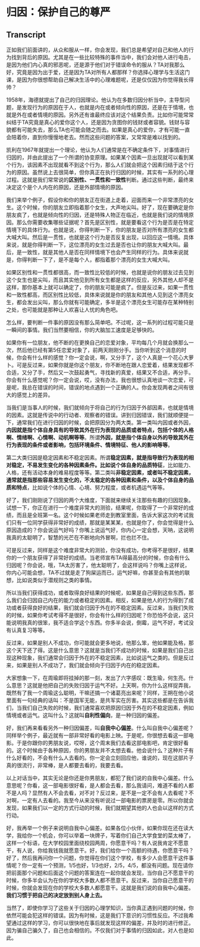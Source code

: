 # 归因：保护自己的尊严

## Transcript

正如我们前面讲的，从众和服从一样，你会发现，我们总是希望对自己和他人的行为找到背后的原因。尤其是在一些比较特殊的事件当中，我们会对他人进行电击，是因为他们内心真的邪恶呢，还是源于他们对于错误命令的服从？TA对我那么好，究竟是因为出于爱，还是因为TA对所有人都那样？你选择心理学与生活这门课，是因为你很想帮助自己解决生活中的心理难题呢，还是仅仅因为你觉得我长得帅？

1958年，海德就提出了自己的归因理论。他认为在多数归因分析当中，主导型问题，是发现行为的原因在于人，也就是内在或者倾向性的原因，还是在于情境，也就是外在或者情境的原因。另外还有谁最终应该对这个结果负责。比如你可能常常纠结于TA究竟是真心的爱你这个人，还是因为贪图你的钱财或者容貌。钱财与容貌都有可能失去，那么TA也可能会随之而去。如果是真心的爱你，才有可能一直会陪着你，直到你慢慢地老去。然而这些问题的答案，又常常是难以找到的。

凯利在1967年就提出一个理论，他认为人们通常是在不确定条件下，对事情进行归因的，并由此提出了一个所谓的协变原理。如果某个因素一旦出现就可以看到某个行为，该因素不出现就看不到这个行为，那么人们就会把这个因素归结于这个行为的原因。虽然说上去很简单，但你真正在执行归因的时候，其实有一系列的心理过程。这就是我们常常说的**区别性、一贯性和一致性**判断。通过这些判断，最终来决定这个是个人内在的原因，还是外部情境的原因。

我们来举个例子，假设你和你的朋友正在街道上走着，迎面而来一个非常漂亮的女生。这个时候，你的朋友立即指着那个女生，大声地尖叫。好了，现在要确定是你朋友疯了，也就是倾向性的归因，还是特殊人物正在临近，也就是我们说的情境原因。那么你需要收集哪些证据呢？首先是区别性，就是要看这个行为是否是在特定情境下的具体行为。也就是说，你得判断一下，你的朋友是否对所有漂亮的女生都大喊大叫。然后是一贯性，也就是这个行为是否反复出现，以回应这一情境。具体来说，就是你得判断一下，这位漂亮的女生过去是否也让你的朋友大喊大叫。最后，是一致性，就是其他人是否在同样情境下也会产生同样的行为。具体来说就是，你得判断一下了，是不是每个人，都指着那个漂亮的女生大喊大叫。

如果区别性和一贯性都很高，而一致性比较低的时候，也就是说你的朋友过去见到这个女生也是尖叫，而且其实他见到所有女生都是这样的反应，另外其他人却不是这样，那你基本上就可以确定了，你的朋友可能是疯了。但是反过来，如果一贯性和一致性都高，而区别性比较低，具体来说就是你的朋友和其他人见到这个漂亮女生，都会发出尖叫，那么你就有可能确定，多半是这个漂亮女生可能存在某种特别之处，也可能就是那种让人欢喜让人忧的角色吧。

怎么样，要判断一件事的原因没有那么简单吧。不过呢，这一系列的过程可能只是一瞬间的事情。我们当然要相信，你的大脑加工速度是足够快的。

如果你有一位朋友，他不断的在更换自己的恋爱对象，平均每几个月就会换那么一次，然后他已经有第5任恋爱对象了，前两天刚刚分手。当你听到这个消息的时候，你会有什么样的感觉？你一定会说，啊，又分手了，这个人真是一个花心大萝卜。可是反过来，如果你就是你这个朋友，你不断地在跟人恋爱着，结果发现都不合适，又分了手，然后又一次鼓起勇气，寻找新的真爱，结果又不合适，再分手。你会有什么感觉呢？你一定会说，哎，没有办法，我也很想认真地谈一次恋爱，可是呢，我总在错误的时间，错误的地点遇到一个正确的人。你会发现两者之间有很大的感觉上的差异。

当我们是当事人的时候，我们就倾向于将自己的行为归因于外部因素，也就是情境的因素。这就是传说中的行动者、观察者的错误。讲到归因错误，我们就顺便提一下，通常我们在进行归因的时候，会把原因分为两大类。第一类叫内因或者外因，**内因就是指个体自身具有的导致其外在行为表现的品质或者特点，包括个体的人格啊、情绪啊、心情啊、动机啊等等**。所谓**外因，就是指个体自身以外的导致其外在行为表现的条件或者影响，包括环境条件、情境特征、他人的影响等等**。

第二大类归因是稳定因素和不稳定因素。所谓**稳定因素，就是指导致行为表现的相对稳定，不易发生变化的各种因素条件。比如说个体自身的品质特征**，比如能力、人格，还有活动本身的难易程度等等。第二类叫**非稳定因素，或者叫不稳定因素，通常就是指那些容易发生变化的，不太稳定的各种因素和条件，以及个体自身的品质和特点**，比如说个体的心情、心境、努力程度，或者机遇运气等等。

好了，我们刚刚说了归因的两个大维度，下面就来继续关注那些有趣的归因现象。试想一下，你正在进行一个难度非常大的测验，结果呢，你取得了一个非常好的成绩，而且是全班第一名。这个时候如果老师走到教室里面，告诉大家这次的考试我们只有一位同学获得非常好的成绩，那就是某某某，也就是你了，你会觉得是什么原因造成的？你会说运气好吗？你嘴上说运气好，你内心一定会想，天呐，这说明我真的太聪明了，智慧的光芒在不断地向外冒啊，拦也拦不住。

可是反过来，同样是这个难度非常大的测验，你没有成功，你考得不是很好，结果你的一个朋友获得了非常好的成绩。当老师宣布TA得最高分的时候，你会有什么归因呢？你会说，哦，TA太厉害了，他太聪明了，会这样说吗？你嘴上这样说，你内心可能会想，TA不过就是走了狗屎运而已，运气好嘛，你甚至会有其他的联想，比如说类似于潜规则之类的事情。

所以当我们获得成功，或者取得良好结果的时候呢，如果是自己得到这些东西，那么我们会归因自己内在的能力或者稳定的因素。相反，如果是他人的行为得到了成功或者获得良好的结果，我们就会归因于外在的不稳定因素。反过来，当我们失败的时候，如果你考试考得不是很好，你会有什么样的归因呢？你恐怕不会说，这只能说明我真的很笨，我不适合学这个东西。你多半会说，倒霉，运气不好，考试没有认真复习等等。

反过来，如果是别人不成功，你可能就会更多地说，他那么笨，他如果能及格，那这个天下还了得。这是什么意思？这就是当我们不成功的时候，如果是我们自己出现这种现象，我们通常会归因于外在的不稳定因素，比如说运气之类的。但是反过来，如果是别人不成功了，我们就会倾向于归因于内在的稳定因素。

大家想象一下，在周瑜即将挂掉的那一刻，发出了六字感叹：既生瑜，何生亮。什么意思？这就是他把自己的失败归因于运气不好。上天啊，你为什么这样捉弄我，既然有了我一个周瑜这么聪明，干嘛还搞一个诸葛亮出来呢？同样，王朔在他小说里面有一句经典的话叫：不是国军无能，是共军实在厉害。其实这些都是在告诉我们，当我们自己失败的时候，我们通常喜欢把原因归因于外在的不稳定因素，例如情境或者运气。这叫什么？这就叫**自利性偏向**，是一种归因的偏差。

好，我们再来看看另外一种归因偏差，叫**自我中心偏差**。什么叫自我中心偏差呢？同样举个例子，最近就有一部非常好看的电影上映。于是呢，你很想去看这一部电影。于是你跟你的男朋友说，哎呀，这个周末我们去看这部电影吧，肯定很好看的。这个时候由于各种原因，你的男朋友并不太想去看。他会说什么？这种片子有什么好看的，不会有什么人去看的。你一定会立刻回应他，谁说的，现在这部片子真的很流行，非常棒，是人都要去看的，我要去看。

以上对话当中，其实无论是你还是你男朋友，都犯了我们说的自我中心偏差。什么意思呢？你看，这一部电影很好看，是人都会去看，那么我请问，难道不看的人都不是人吗？显然有人不会去看，对不对？反过来，是不是一定不会有人去看呢？不对啊，一定有人去看的。我至今从来没有听说过一部电影的票房是零。所以你就会发现，如果我们以一定的方式行动的时候，我们就期望其他的人也会以这样的方式行动。

好，我再举一个例子来说明自我中心偏差。如果各位小伙伴，如果你现在还在读大学，我给你一个机会，你可以举着一块牌子，写着你们自己大学食堂的菜太棒了，这样一个标语，在大学校园里面绕校园两周，你愿意干吗？有人说我肯定不愿意干，有人说，你给我钱我就愿意干。好，我们给你一个高额的待遇，你愿意干吗？好了，然后我再问你一个问题，你觉得在你们这个学校，有多少人会愿意干这件事情呢？你一定有一个预测，1/5也好，1/3也好，2/5，4/5，都没有问题。现在请你把前面那个问题和后面这个问题的答案连在一起你就会发现，当你自己不愿意干的时候，你多半会认为在你的学校大多数人都不愿意干。反过来，当你自己愿意干的时候，你就会发现在你的学校大多数人都愿意干。这就是我们说的自我中心偏差。**我们习惯于把自己的决定放到别人身上去。**

当然了，即使你学习了这些关于归因的心理学知识，当你真正遇到问题的时候，你依然可能会犯这样的错误。因为有时候，这是我们下意识的习惯性反应。不过我希望通过这样的学习，你可以很快地在事后就发现这样的偏差，并及时的进行修正。因为骗自己骗久了，自己也会相信的。不仅我们对于事情的归因如此，对人也是如此。
